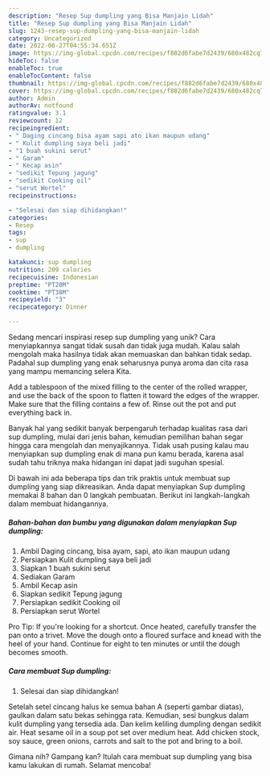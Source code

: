 ```yaml
---
description: "Resep Sup dumpling yang Bisa Manjain Lidah"
title: "Resep Sup dumpling yang Bisa Manjain Lidah"
slug: 1243-resep-sup-dumpling-yang-bisa-manjain-lidah
category: Uncategorized
date: 2022-06-27T04:55:34.651Z
image: https://img-global.cpcdn.com/recipes/f882d6fabe7d2439/680x482cq70/sup-dumpling-foto-resep-utama.jpg
hideToc: false
enableToc: true
enableTocContent: false
thumbnail: https://img-global.cpcdn.com/recipes/f882d6fabe7d2439/680x482cq70/sup-dumpling-foto-resep-utama.jpg
cover: https://img-global.cpcdn.com/recipes/f882d6fabe7d2439/680x482cq70/sup-dumpling-foto-resep-utama.jpg
author: Admin
authorAv: notfound
ratingvalue: 3.1
reviewcount: 12
recipeingredient:
- " Daging cincang bisa ayam sapi ato ikan maupun udang"
- " Kulit dumpling saya beli jadi"
- "1 buah sukini serut"
- " Garam"
- " Kecap asin"
- "sedikit Tepung jagung"
- "sedikit Cooking oil"
- "serut Wortel"
recipeinstructions:

- "Selesai dan siap dihidangkan!"
categories:
- Resep
tags:
- sup
- dumpling

katakunci: sup dumpling 
nutrition: 209 calories
recipecuisine: Indonesian
preptime: "PT20M"
cooktime: "PT38M"
recipeyield: "3"
recipecategory: Dinner

---
```





Sedang mencari inspirasi resep sup dumpling yang unik? Cara menyiapkannya sangat tidak susah dan tidak juga mudah. Kalau salah mengolah maka hasilnya tidak akan memuaskan dan bahkan tidak sedap. Padahal sup dumpling yang enak seharusnya punya aroma dan cita rasa yang mampu memancing selera Kita.





Add a tablespoon of the mixed filling to the center of the rolled wrapper, and use the back of the spoon to flatten it toward the edges of the wrapper. Make sure that the filling contains a few of. Rinse out the pot and put everything back in.

Banyak hal yang sedikit banyak berpengaruh terhadap kualitas rasa dari sup dumpling, mulai dari jenis bahan, kemudian pemilihan bahan segar hingga cara mengolah dan menyajikannya. Tidak usah pusing kalau mau menyiapkan sup dumpling enak di mana pun kamu berada, karena asal sudah tahu triknya maka hidangan ini dapat jadi suguhan spesial.






Di bawah ini ada beberapa tips dan trik praktis untuk membuat sup dumpling yang siap dikreasikan. Anda dapat menyiapkan Sup dumpling memakai 8 bahan dan 0 langkah pembuatan. Berikut ini langkah-langkah dalam membuat hidangannya.

<!--inarticleads1-->

##### Bahan-bahan dan bumbu yang digunakan dalam menyiapkan Sup dumpling:

1. Ambil  Daging cincang, bisa ayam, sapi, ato ikan maupun udang
1. Persiapkan  Kulit dumpling saya beli jadi
1. Siapkan 1 buah sukini serut
1. Sediakan  Garam
1. Ambil  Kecap asin
1. Siapkan sedikit Tepung jagung
1. Persiapkan sedikit Cooking oil
1. Persiapkan serut Wortel


Pro Tip: If you&#39;re looking for a shortcut. Once heated, carefully transfer the pan onto a trivet. Move the dough onto a floured surface and knead with the heel of your hand. Continue for eight to ten minutes or until the dough becomes smooth. 

<!--inarticleads2-->

##### Cara membuat Sup dumpling:


1. Selesai dan siap dihidangkan!

Setelah setel cincang halus ke semua bahan A (seperti gambar diatas), gaulkan dalam satu bekas sehingga rata. Kemudian, sesi bungkus dalam kulit dumpling yang tersedia ada. Dan kelim keliling dumpling dengan sedikit air. Heat sesame oil in a soup pot set over medium heat. Add chicken stock, soy sauce, green onions, carrots and salt to the pot and bring to a boil. 

Gimana nih? Gampang kan? Itulah cara membuat sup dumpling yang bisa kamu lakukan di rumah. Selamat mencoba!

